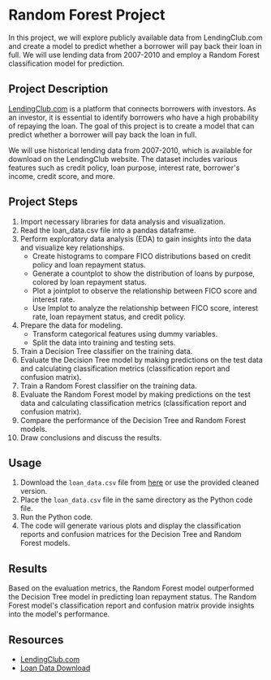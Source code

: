 # Random Forest Project

In this project, we will explore publicly available data from LendingClub.com and create a model to predict whether a borrower will pay back their loan in full. We will use lending data from 2007-2010 and employ a Random Forest classification model for prediction.

## Project Description

[LendingClub.com](www.lendingclub.com) is a platform that connects borrowers with investors. As an investor, it is essential to identify borrowers who have a high probability of repaying the loan. The goal of this project is to create a model that can predict whether a borrower will pay back the loan in full.

We will use historical lending data from 2007-2010, which is available for download on the LendingClub website. The dataset includes various features such as credit policy, loan purpose, interest rate, borrower's income, credit score, and more.

## Project Steps

1. Import necessary libraries for data analysis and visualization.
2. Read the loan_data.csv file into a pandas dataframe.
3. Perform exploratory data analysis (EDA) to gain insights into the data and visualize key relationships.
   - Create histograms to compare FICO distributions based on credit policy and loan repayment status.
   - Generate a countplot to show the distribution of loans by purpose, colored by loan repayment status.
   - Plot a jointplot to observe the relationship between FICO score and interest rate.
   - Use lmplot to analyze the relationship between FICO score, interest rate, loan repayment status, and credit policy.
4. Prepare the data for modeling.
   - Transform categorical features using dummy variables.
   - Split the data into training and testing sets.
5. Train a Decision Tree classifier on the training data.
6. Evaluate the Decision Tree model by making predictions on the test data and calculating classification metrics (classification report and confusion matrix).
7. Train a Random Forest classifier on the training data.
8. Evaluate the Random Forest model by making predictions on the test data and calculating classification metrics (classification report and confusion matrix).
9. Compare the performance of the Decision Tree and Random Forest models.
10. Draw conclusions and discuss the results.

## Usage

1. Download the `loan_data.csv` file from [here](https://www.lendingclub.com/info/download-data.action) or use the provided cleaned version.
2. Place the `loan_data.csv` file in the same directory as the Python code file.
3. Run the Python code.
4. The code will generate various plots and display the classification reports and confusion matrices for the Decision Tree and Random Forest models.

## Results

Based on the evaluation metrics, the Random Forest model outperformed the Decision Tree model in predicting loan repayment status. The Random Forest model's classification report and confusion matrix provide insights into the model's performance.

## Resources

- [LendingClub.com](www.lendingclub.com)
- [Loan Data Download](https://www.lendingclub.com/info/download-data.action)


